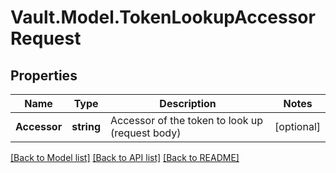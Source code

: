 # Vault.Model.TokenLookupAccessorRequest

## Properties

Name | Type | Description | Notes
------------ | ------------- | ------------- | -------------
**Accessor** | **string** | Accessor of the token to look up (request body) | [optional] 

[[Back to Model list]](../README.md#documentation-for-models) [[Back to API list]](../README.md#documentation-for-api-endpoints) [[Back to README]](../README.md)

